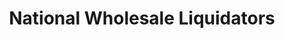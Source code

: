 ---
title: "National Wholesale Liquidators"
url: /brooklyn/national-wholesale-liquidators/
shop: department store
---